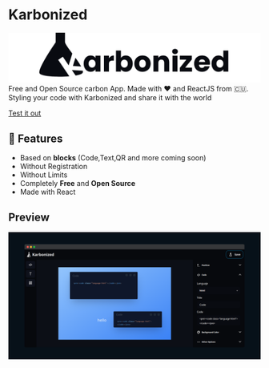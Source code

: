 # Karbonized

![carbonizedlogo](./img/banner.png)
Free and Open Source carbon App. Made with ❤️ and ReactJS from 🇨🇺. Styling your code with Karbonized and share it with the world

[Test it out](https://karbonized.onrender.com)

## 🚀 Features

* Based on **blocks** (Code,Text,QR and more coming soon)
* Without Registration
* Without Limits
* Completely **Free** and **Open Source**
* Made with React

## Preview

![carbonizedscreen](./img/screen.png)
